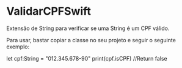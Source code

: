 # ValidarCPFSwift
Extensão de String para verificar se uma String é um CPF válido.

Para usar, bastar copiar a classe no seu projeto e seguir o seguinte exemplo:

let cpf:String = "012.345.678-90"
print(cpf.isCPF)  //Return false


